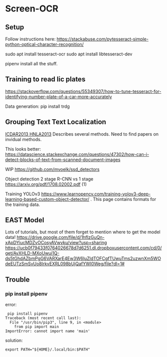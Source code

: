 # Screen-OCR

## Setup 

Follow instructions here:  https://stackabuse.com/pytesseract-simple-python-optical-character-recognition/ 

sudo apt install tesseract-ocr
sudo apt install libtesseract-dev

pipenv install all the stuff.

## Training to read lic plates
https://stackoverflow.com/questions/55349307/how-to-tune-tesseract-for-identifying-number-plate-of-a-car-more-accurately

Data generation:
pip install trdg

## Grouping Text Text Localization

[ICDAR2013 HNLA2013](https://www.primaresearch.org/www/assets/papers/ICDAR2013_Antonacopoulos_HNLA2013.pdf) Describes several methods.  Need to find papers on invidual methods.
 
 This looks better: https://datascience.stackexchange.com/questions/47302/how-can-i-detect-blocks-of-text-from-scanned-document-images

WIP https://github.com/mvoelk/ssd_detectors

Object detection 2 stage R-CNN vs 1 stage    https://arxiv.org/pdf/1708.02002.pdf   (1)


Training YOLOv3  https://www.learnopencv.com/training-yolov3-deep-learning-based-custom-object-detector/ .
This page contains formats for the training data.

## EAST Model

Lots of tutorials, but most of them forget to mention where to get the model data!
https://drive.google.com/file/d/1hfIzGuQn-xApDYiucMDZvOCosyAVwvku/view?usp=sharing
https://ucb0f79433f0764026678d7d6251.dl.dropboxusercontent.com/cd/0/get/AvXHLD-MXoUwui1Q-ds5tGhdAZbmPgG6VARXarE4Ew3W6IuZldTOFCgfTUwuTms2uzwnXm5WOdeEUTzSmSvUo8lrkvEXRL098bUjQafYWI0Weg/file?dl=1#

## Trouble

### pip install pipenv

error:
```
 pip install pipenv
Traceback (most recent call last):
  File "/usr/bin/pip3", line 9, in <module>
    from pip import main
ImportError: cannot import name 'main'
```

solution:
```
export PATH="${HOME}/.local/bin:$PATH"
```
